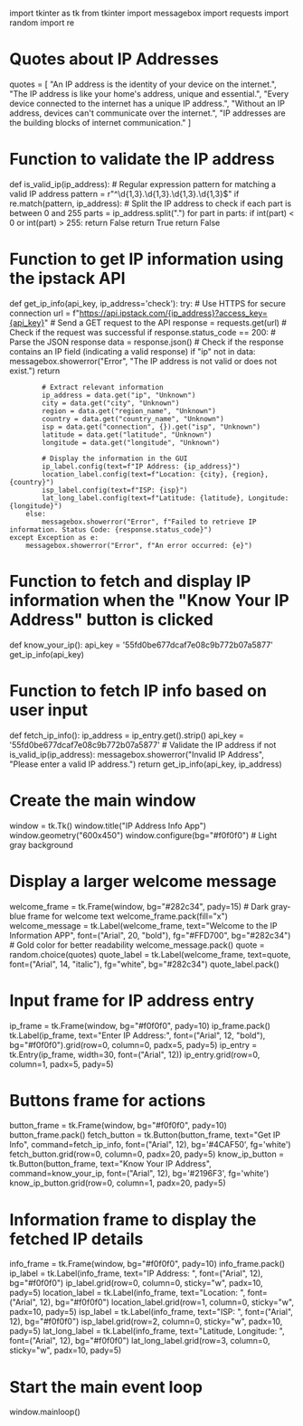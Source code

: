 import tkinter as tk
from tkinter import messagebox
import requests
import random
import re

# Quotes about IP Addresses
quotes = [
    "An IP address is the identity of your device on the internet.",
    "The IP address is like your home's address, unique and essential.",
    "Every device connected to the internet has a unique IP address.",
    "Without an IP address, devices can't communicate over the internet.",
    "IP addresses are the building blocks of internet communication."
]


# Function to validate the IP address
def is_valid_ip(ip_address):
    # Regular expression pattern for matching a valid IP address
    pattern = r"^\d{1,3}\.\d{1,3}\.\d{1,3}\.\d{1,3}$"
    if re.match(pattern, ip_address):
        # Split the IP address to check if each part is between 0 and 255
        parts = ip_address.split(".")
        for part in parts:
            if int(part) < 0 or int(part) > 255:
                return False
        return True
    return False

# Function to get IP information using the ipstack API
def get_ip_info(api_key, ip_address='check'):
    try:
        # Use HTTPS for secure connection
        url = f"https://api.ipstack.com/{ip_address}?access_key={api_key}"
        # Send a GET request to the API
        response = requests.get(url)
        # Check if the request was successful
        if response.status_code == 200:
            # Parse the JSON response
            data = response.json()
            # Check if the response contains an IP field (indicating a valid response)
            if "ip" not in data:
                messagebox.showerror("Error", "The IP address is not valid or does not exist.")
                return

            # Extract relevant information
            ip_address = data.get("ip", "Unknown")
            city = data.get("city", "Unknown")
            region = data.get("region_name", "Unknown")
            country = data.get("country_name", "Unknown")
            isp = data.get("connection", {}).get("isp", "Unknown")
            latitude = data.get("latitude", "Unknown")
            longitude = data.get("longitude", "Unknown")

            # Display the information in the GUI
            ip_label.config(text=f"IP Address: {ip_address}")
            location_label.config(text=f"Location: {city}, {region}, {country}")
            isp_label.config(text=f"ISP: {isp}")
            lat_long_label.config(text=f"Latitude: {latitude}, Longitude: {longitude}")
        else:
            messagebox.showerror("Error", f"Failed to retrieve IP information. Status Code: {response.status_code}")
    except Exception as e:
        messagebox.showerror("Error", f"An error occurred: {e}")


# Function to fetch and display IP information when the "Know Your IP Address" button is clicked
def know_your_ip():
    api_key = '55fd0be677dcaf7e08c9b772b07a5877'
    get_ip_info(api_key)


# Function to fetch IP info based on user input
def fetch_ip_info():
    ip_address = ip_entry.get().strip()
    api_key = '55fd0be677dcaf7e08c9b772b07a5877'
    # Validate the IP address
    if not is_valid_ip(ip_address):
        messagebox.showerror("Invalid IP Address", "Please enter a valid IP address.")
        return
    get_ip_info(api_key, ip_address)


# Create the main window
window = tk.Tk()
window.title("IP Address Info App")
window.geometry("600x450")
window.configure(bg="#f0f0f0")  # Light gray background

# Display a larger welcome message
welcome_frame = tk.Frame(window, bg="#282c34", pady=15)  # Dark gray-blue frame for welcome text
welcome_frame.pack(fill="x")
welcome_message = tk.Label(welcome_frame, text="Welcome to the IP Information APP", font=("Arial", 20, "bold"),
                           fg="#FFD700", bg="#282c34")  # Gold color for better readability
welcome_message.pack()
quote = random.choice(quotes)
quote_label = tk.Label(welcome_frame, text=quote, font=("Arial", 14, "italic"), fg="white", bg="#282c34")
quote_label.pack()

# Input frame for IP address entry
ip_frame = tk.Frame(window, bg="#f0f0f0", pady=10)
ip_frame.pack()
tk.Label(ip_frame, text="Enter IP Address:", font=("Arial", 12, "bold"), bg="#f0f0f0").grid(row=0, column=0, padx=5,
                                                                                            pady=5)
ip_entry = tk.Entry(ip_frame, width=30, font=("Arial", 12))
ip_entry.grid(row=0, column=1, padx=5, pady=5)

# Buttons frame for actions
button_frame = tk.Frame(window, bg="#f0f0f0", pady=10)
button_frame.pack()
fetch_button = tk.Button(button_frame, text="Get IP Info", command=fetch_ip_info, font=("Arial", 12), bg='#4CAF50',
                         fg='white')
fetch_button.grid(row=0, column=0, padx=20, pady=5)
know_ip_button = tk.Button(button_frame, text="Know Your IP Address", command=know_your_ip, font=("Arial", 12),
                           bg='#2196F3', fg='white')
know_ip_button.grid(row=0, column=1, padx=20, pady=5)

# Information frame to display the fetched IP details
info_frame = tk.Frame(window, bg="#f0f0f0", pady=10)
info_frame.pack()
ip_label = tk.Label(info_frame, text="IP Address: ", font=("Arial", 12), bg="#f0f0f0")
ip_label.grid(row=0, column=0, sticky="w", padx=10, pady=5)
location_label = tk.Label(info_frame, text="Location: ", font=("Arial", 12), bg="#f0f0f0")
location_label.grid(row=1, column=0, sticky="w", padx=10, pady=5)
isp_label = tk.Label(info_frame, text="ISP: ", font=("Arial", 12), bg="#f0f0f0")
isp_label.grid(row=2, column=0, sticky="w", padx=10, pady=5)
lat_long_label = tk.Label(info_frame, text="Latitude, Longitude: ", font=("Arial", 12), bg="#f0f0f0")
lat_long_label.grid(row=3, column=0, sticky="w", padx=10, pady=5)

# Start the main event loop
window.mainloop()






